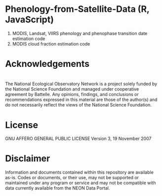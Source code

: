 # Phenology-from-Satellite-Data (R, JavaScript)
1) MODIS, Landsat, VIIRS phenology and phenophase transition date estimation code
2) MODIS cloud fraction estimation code 



# Acknowledgements
#
The National Ecological Observatory Network is a project solely funded by the National Science Foundation and managed under cooperative agreement by Battelle. Any opinions, findings, and conclusions or recommendations expressed in this material are those of the author(s) and do not necessarily reflect the views of the National Science Foundation.
#
# License
GNU AFFERO GENERAL PUBLIC LICENSE Version 3, 19 November 2007
#
# Disclaimer
Information and documents contained within this repository are available as-is. Codes or documents, or their use, may not be supported or maintained under any program or service and may not be compatible with data currently available from the NEON Data Portal.
